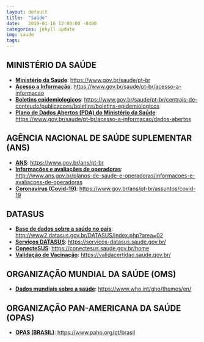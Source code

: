```yaml
---
layout: default
title:  "Saúde"
date:   2019-01-16 12:00:00 -0400
categories: jekyll update
img: saude
tags:
---
```


## MINISTÉRIO DA SAÚDE

- **[Ministério da Saúde](https://www.gov.br/saude/pt-br)**: https://www.gov.br/saude/pt-br
- **[Acesso a Informação](https://www.gov.br/saude/pt-br/acesso-a-informacao)**: https://www.gov.br/saude/pt-br/acesso-a-informacao
- **[Boletins epidemiologicos](https://www.gov.br/saude/pt-br/centrais-de-conteudo/publicacoes/boletins/boletins-epidemiologicos)**: https://www.gov.br/saude/pt-br/centrais-de-conteudo/publicacoes/boletins/boletins-epidemiologicos
- **[Plano de Dados Abertos (PDA) do Ministério da Saúde](https://www.gov.br/saude/pt-br/acesso-a-informacao/dados-abertos)**: https://www.gov.br/saude/pt-br/acesso-a-informacao/dados-abertos


## AGÊNCIA NACIONAL DE SAÚDE SUPLEMENTAR (ANS)

- **[ANS](https://www.gov.br/ans/pt-br)**: https://www.gov.br/ans/pt-br
- **[Informações e avaliações de operadoras](http://www.ans.gov.br/planos-de-saude-e-operadoras/informacoes-e-avaliacoes-de-operadoras)**: http://www.ans.gov.br/planos-de-saude-e-operadoras/informacoes-e-avaliacoes-de-operadoras
- **[Coronavírus (Covid-19)](https://www.gov.br/ans/pt-br/assuntos/covid-19)**: https://www.gov.br/ans/pt-br/assuntos/covid-19


## DATASUS 

- **[Base de dados sobre a saúde no país](http://www2.datasus.gov.br/DATASUS/index.php?area=02)**: http://www2.datasus.gov.br/DATASUS/index.php?area=02
- **[Serviços DATASUS](https://servicos-datasus.saude.gov.br/)**: https://servicos-datasus.saude.gov.br/
- **[ConecteSUS](https://conectesus.saude.gov.br/home)**: https://conectesus.saude.gov.br/home
- **[Validação de Vacinação](https://validacertidao.saude.gov.br/)**: https://validacertidao.saude.gov.br/


## ORGANIZAÇÃO MUNDIAL DA SAÚDE (OMS)

- **[Dados mundiais sobre a saúde](https://www.who.int/gho/themes/en/)**: https://www.who.int/gho/themes/en/


## ORGANIZAÇÃO PAN-AMERICANA DA SAÚDE (OPAS)

- **[OPAS (BRASIL)](https://www.paho.org/pt/brasil)**: https://www.paho.org/pt/brasil
